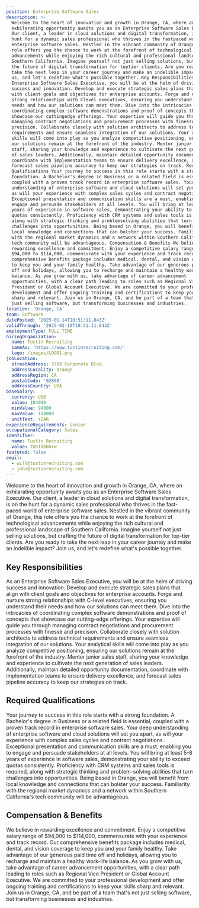 ```yaml
---
position: Enterprise Software Sales
description: >-
  Welcome to the heart of innovation and growth in Orange, CA, where an
  exhilarating opportunity awaits you as an Enterprise Software Sales Executive.
  Our client, a leader in cloud solutions and digital transformation, is on the
  hunt for a dynamic sales professional who thrives in the fastpaced world of
  enterprise software sales. Nestled in the vibrant community of Orange, this
  role offers you the chance to work at the forefront of technological
  advancements while enjoying the rich cultural and professional landscape of
  Southern California. Imagine yourself not just selling solutions, but crafting
  the future of digital transformation for toptier clients. Are you ready to
  take the next leap in your career journey and make an indelible impact? Join
  us, and let's redefine what's possible together. Key Responsibilities As an
  Enterprise Software Sales Executive, you will be at the helm of driving
  success and innovation. Develop and execute strategic sales plans that align
  with client goals and objectives for enterprise accounts. Forge and nurture
  strong relationships with Clevel executives, ensuring you understand their
  needs and how our solutions can meet them. Dive into the intricacies of
  coordinating complex software demonstrations and proof of concepts that
  showcase our cuttingedge offerings. Your expertise will guide you through
  managing contract negotiations and procurement processes with finesse and
  precision. Collaborate closely with solution architects to address technical
  requirements and ensure seamless integration of our solutions. Your analytical
  skills will come into play as you analyze competitive positioning, ensuring
  our solutions remain at the forefront of the industry. Mentor junior sales
  staff, sharing your knowledge and experience to cultivate the next generation
  of sales leaders. Additionally, maintain detailed opportunity documentation,
  coordinate with implementation teams to ensure delivery excellence, and
  forecast sales pipeline accuracy to keep our strategies on track. Required
  Qualifications Your journey to success in this role starts with a strong
  foundation. A Bachelor's degree in Business or a related field is essential,
  coupled with a proven track record in enterprise software sales. Your deep
  understanding of enterprise software and cloud solutions will set you apart,
  as will your experience with complex sales cycles and contract negotiations.
  Exceptional presentation and communication skills are a must, enabling you to
  engage and persuade stakeholders at all levels. You will bring at least 58
  years of experience in software sales, demonstrating your ability to exceed
  quotas consistently. Proficiency with CRM systems and sales tools is required,
  along with strategic thinking and problemsolving abilities that turn
  challenges into opportunities. Being based in Orange, you will benefit from
  local knowledge and connections that can bolster your success. Familiarity
  with the regional market dynamics and a network within Southern California's
  tech community will be advantageous. Compensation & Benefits We believe in
  rewarding excellence and commitment. Enjoy a competitive salary range of
  $94,000 to $114,000, commensurate with your experience and track record. Our
  comprehensive benefits package includes medical, dental, and vision coverage
  to keep you and your family healthy. Take advantage of our generous paid time
  off and holidays, allowing you to recharge and maintain a healthy worklife
  balance. As you grow with us, take advantage of career advancement
  opportunities, with a clear path leading to roles such as Regional Vice
  President or Global Account Executive. We are committed to your professional
  development and offer ongoing training and certifications to keep your skills
  sharp and relevant. Join us in Orange, CA, and be part of a team that's not
  just selling software, but transforming businesses and industries.
location: 'Orange, CA'
team: Software
datePosted: '2025-01-14T10:51:11.843Z'
validThrough: '2025-02-18T10:51:11.843Z'
employmentType: FULL_TIME
hiringOrganization:
  name: Tustin Recruiting
  sameAs: 'https://www.tustinrecruiting.com/'
  logo: /images/LOGO1.png
jobLocation:
  streetAddress: 3759 Corporate Blvd.
  addressLocality: Orange
  addressRegion: CA
  postalCode: '92868'
  addressCountry: USA
baseSalary:
  currency: USD
  value: 104000
  minValue: 94000
  maxValue: 114000
  unitText: YEAR
experienceRequirements: senior
occupationalCategory: Sales
identifier:
  name: Tustin Recruiting
  value: TUST5b6hrw
featured: false
email:
  - will@tustinrecruiting.com
  - john@tustinrecruiting.com
---
```




Welcome to the heart of innovation and growth in Orange, CA, where an exhilarating opportunity awaits you as an Enterprise Software Sales Executive. Our client, a leader in cloud solutions and digital transformation, is on the hunt for a dynamic sales professional who thrives in the fast-paced world of enterprise software sales. Nestled in the vibrant community of Orange, this role offers you the chance to work at the forefront of technological advancements while enjoying the rich cultural and professional landscape of Southern California. Imagine yourself not just selling solutions, but crafting the future of digital transformation for top-tier clients. Are you ready to take the next leap in your career journey and make an indelible impact? Join us, and let's redefine what's possible together.

## Key Responsibilities

As an Enterprise Software Sales Executive, you will be at the helm of driving success and innovation. Develop and execute strategic sales plans that align with client goals and objectives for enterprise accounts. Forge and nurture strong relationships with C-level executives, ensuring you understand their needs and how our solutions can meet them. Dive into the intricacies of coordinating complex software demonstrations and proof of concepts that showcase our cutting-edge offerings. Your expertise will guide you through managing contract negotiations and procurement processes with finesse and precision. Collaborate closely with solution architects to address technical requirements and ensure seamless integration of our solutions. Your analytical skills will come into play as you analyze competitive positioning, ensuring our solutions remain at the forefront of the industry. Mentor junior sales staff, sharing your knowledge and experience to cultivate the next generation of sales leaders. Additionally, maintain detailed opportunity documentation, coordinate with implementation teams to ensure delivery excellence, and forecast sales pipeline accuracy to keep our strategies on track.

## Required Qualifications

Your journey to success in this role starts with a strong foundation. A Bachelor's degree in Business or a related field is essential, coupled with a proven track record in enterprise software sales. Your deep understanding of enterprise software and cloud solutions will set you apart, as will your experience with complex sales cycles and contract negotiations. Exceptional presentation and communication skills are a must, enabling you to engage and persuade stakeholders at all levels. You will bring at least 5-8 years of experience in software sales, demonstrating your ability to exceed quotas consistently. Proficiency with CRM systems and sales tools is required, along with strategic thinking and problem-solving abilities that turn challenges into opportunities. Being based in Orange, you will benefit from local knowledge and connections that can bolster your success. Familiarity with the regional market dynamics and a network within Southern California's tech community will be advantageous.

## Compensation & Benefits

We believe in rewarding excellence and commitment. Enjoy a competitive salary range of $94,000 to $114,000, commensurate with your experience and track record. Our comprehensive benefits package includes medical, dental, and vision coverage to keep you and your family healthy. Take advantage of our generous paid time off and holidays, allowing you to recharge and maintain a healthy work-life balance. As you grow with us, take advantage of career advancement opportunities, with a clear path leading to roles such as Regional Vice President or Global Account Executive. We are committed to your professional development and offer ongoing training and certifications to keep your skills sharp and relevant. Join us in Orange, CA, and be part of a team that's not just selling software, but transforming businesses and industries.
